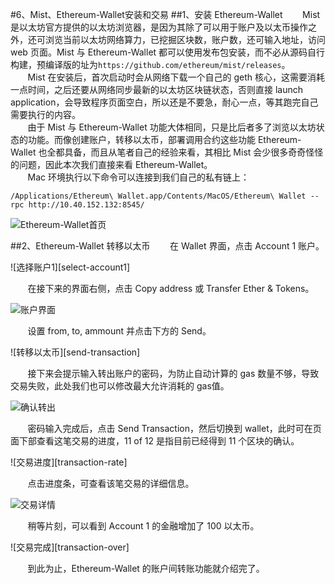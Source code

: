 #6、Mist、Ethereum-Wallet安装和交易
##1、安装 Ethereum-Wallet
&nbsp;&nbsp;&nbsp;&nbsp;&nbsp;&nbsp;&nbsp;Mist 是以太坊官方提供的以太坊浏览器，是因为其除了可以用于账户及以太币操作之外，还可浏览当前以太坊网络算力，已挖掘区块数，账户数，还可输入地址，访问 web 页面。Mist 与 Ethereum-Wallet 都可以使用发布包安装，而不必从源码自行构建，预编译版的址为```https://github.com/ethereum/mist/releases```。
<br/>&nbsp;&nbsp;&nbsp;&nbsp;&nbsp;&nbsp;&nbsp;Mist 在安装后，首次启动时会从网络下载一个自己的 geth 核心，这需要消耗一点时间，之后还要从网络同步最新的以太坊区块链状态，否则直接 launch application，会导致程序页面空白，所以还是不要急，耐心一点，等其跑完自己需要执行的内容。<br/>
&nbsp;&nbsp;&nbsp;&nbsp;&nbsp;&nbsp;&nbsp;由于 Mist 与 Ethereum-Wallet 功能大体相同，只是比后者多了浏览以太坊状态的功能。而像创建账户，转移以太币，部署调用合约这些功能 Ethereum-Wallet 也全都具备，而且从笔者自己的经验来看，其相比 Mist 会少很多奇奇怪怪的问题，因此本次我们直接来看 Ethereum-Wallet。<br/>
&nbsp;&nbsp;&nbsp;&nbsp;&nbsp;&nbsp;&nbsp;Mac 环境执行以下命令可以连接到我们自己的私有链上：
```
/Applications/Ethereum\ Wallet.app/Contents/MacOS/Ethereum\ Wallet --rpc http://10.40.152.132:8545/
```

![Ethereum-Wallet首页][wallet-index]

##2、Ethereum-Wallet 转移以太币
&nbsp;&nbsp;&nbsp;&nbsp;&nbsp;&nbsp;&nbsp;在 Wallet 界面，点击 Account 1 账户。

![选择账户1][select-account1]

&nbsp;&nbsp;&nbsp;&nbsp;&nbsp;&nbsp;&nbsp;在接下来的界面右侧，点击 Copy address 或 Transfer Ether & Tokens。

![账户界面][account-page]

&nbsp;&nbsp;&nbsp;&nbsp;&nbsp;&nbsp;&nbsp;设置 from, to, ammount 并点击下方的 Send。

![转移以太币][send-transaction]

&nbsp;&nbsp;&nbsp;&nbsp;&nbsp;&nbsp;&nbsp;接下来会提示输入转出账户的密码，为防止自动计算的 gas 数量不够，导致交易失败，此处我们也可以修改最大允许消耗的 gas值。

![确认转出][transaction-gas]

&nbsp;&nbsp;&nbsp;&nbsp;&nbsp;&nbsp;&nbsp;密码输入完成后，点击 Send Transaction，然后切换到 wallet，此时可在页面下部查看这笔交易的进度，11 of 12 是指目前已经得到 11 个区块的确认。

![交易进度][transaction-rate]

&nbsp;&nbsp;&nbsp;&nbsp;&nbsp;&nbsp;&nbsp;点击进度条，可查看该笔交易的详细信息。

![交易详情][transaction-detail]

&nbsp;&nbsp;&nbsp;&nbsp;&nbsp;&nbsp;&nbsp;稍等片刻，可以看到 Account 1 的金融增加了 100 以太币。

![交易完成][transaction-over]

&nbsp;&nbsp;&nbsp;&nbsp;&nbsp;&nbsp;&nbsp;到此为止，Ethereum-Wallet 的账户间转账功能就介绍完了。


[wallet-index]:
[select-account1]:
[account-page]:
[send-transaction]:
[transaction-gas]:
[transaction-rate]:
[transaction-detail]:
[account1-100]:

























